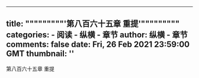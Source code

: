 
---
title: """""""""'第八百六十五章  重提'"""""""""
categories: 
    - 阅读
    - 纵横 - 章节
author: 纵横 - 章节
comments: false
date: Fri, 26 Feb 2021 23:59:00 GMT
thumbnail: ''
---

<div>   
第八百六十五章  重提  
</div>
            